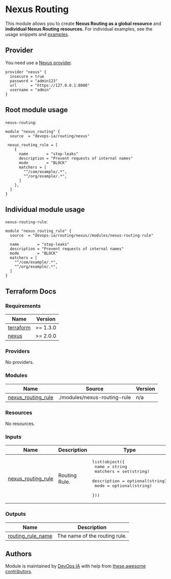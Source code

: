 # Nexus Routing

This module allows you to create **Nexus Routing as a global resource** and **individual Nexus Routing resources.** For individual examples, see the usage snippets and [examples](https://github.com/devops-ia/terraform-nexus-routing/tree/main/examples).

## Provider
You need use a [Nexus provider](https://registry.terraform.io/providers/datadrivers/nexus/latest/docs).
```hcl
provider "nexus" {
  insecure = true
  password = "admin123"
  url      = "https://127.0.0.1:8080"
  username = "admin"
}
```

## Root module usage

`nexus-routing`:

```hcl
module "nexus_routing" {
  source  = "devops-ia/routing/nexus"

 nexus_routing_rule = [
    {
      name        = "stop-leaks"
      description = "Prevent requests of internal names"
      mode        = "BLOCK"
      matchers = [
        "^/com/example/.*",
        "^/org/example/.*",
      ]
    },
  ]
}
```

## Individual module usage

`nexus-routing-rule`:

```hcl
module "nexus_routing_rule" {
  source  = "devops-ia/routing/nexus//modules/nexus-routing-rule"

  name        = "stop-leaks"
  description = "Prevent requests of internal names"
  mode        = "BLOCK"
  matchers = [
    "^/com/example/.*",
    "^/org/example/.*",
  ]
}
```

## Terraform Docs

### Requirements

| Name | Version |
|------|---------|
| <a name="requirement_terraform"></a> [terraform](#requirement\_terraform) | >= 1.3.0 |
| <a name="requirement_nexus"></a> [nexus](#requirement\_nexus) | >= 2.0.0 |

### Providers

No providers.

### Modules

| Name | Source | Version |
|------|--------|---------|
| <a name="module_nexus_routing_rule"></a> [nexus\_routing\_rule](#module\_nexus\_routing\_rule) | ./modules/nexus-routing-rule | n/a |

### Resources

No resources.

### Inputs

| Name | Description | Type | Default | Required |
|------|-------------|------|---------|:--------:|
| <a name="input_nexus_routing_rule"></a> [nexus\_routing\_rule](#input\_nexus\_routing\_rule) | Routing Rule. | <pre>list(object({<br>    name        = string<br>    matchers    = set(string)<br>    description = optional(string)<br>    mode        = optional(string)<br>  }))</pre> | `[]` | no |

### Outputs

| Name | Description |
|------|-------------|
| <a name="output_routing_rule_name"></a> [routing\_rule\_name](#output\_routing\_rule\_name) | The name of the routing rule. |

## Authors

Module is maintained by [DevOps IA](https://github.com/devops-ia) with help from [these awesome contributors](https://github.com/devops-ia/terraform-nexus-routing/graphs/contributors).
